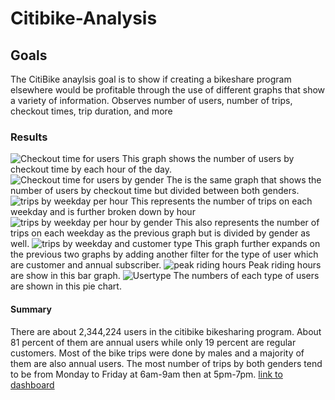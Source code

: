 # Citibike-Analysis
## Goals
The CitiBike anaylsis goal is to show if creating a bikeshare program elsewhere would be profitable through the use of different graphs that show a variety of information. Observes number of users, number of trips, checkout times, trip duration, and more
### Results
![Checkout time for users](https://user-images.githubusercontent.com/98357581/170883901-083e63ec-920c-4f2e-b066-418ed89c8de5.PNG)
This graph shows the number of users by checkout time by each hour of the day.
![Checkout time for users by gender](https://user-images.githubusercontent.com/98357581/170884029-8fc18832-c276-417b-ab5b-380d596ec4d6.PNG)
The is the same graph that shows the number of users by checkout time but divided between both genders.
![trips by weekday per hour](https://user-images.githubusercontent.com/98357581/170884097-a6ec5e7f-1dd0-464f-9646-ce73db28e217.PNG)
This represents the number of trips on each weekday and is further broken down by hour 
![trips by weekday per hour by gender](https://user-images.githubusercontent.com/98357581/170884159-899e2f0e-5e41-4424-a4b1-823b740a2b57.PNG)
This also represents the number of trips on each weekday as the previous graph but is divided by gender as well.
![trips by weekday and customer type](https://user-images.githubusercontent.com/98357581/170884207-051e1954-d2b4-4c7a-88c4-563b9d0fce42.PNG)
This graph further expands on the previous two graphs by adding another filter for the type of user which are customer and annual subscriber.
![peak riding hours](https://user-images.githubusercontent.com/98357581/170884261-b2847853-08ba-4107-abd8-ea7eb9ef11a3.PNG)
Peak riding hours are show in this bar graph.
![Usertype](https://user-images.githubusercontent.com/98357581/170884314-c15c0e80-d8b0-4e7a-9186-d95cb53a3584.PNG)
The numbers of each type of users are shown in this pie chart.
#### Summary
There are about 2,344,224 users in the citibike bikesharing program. About 81 percent of them are annual users while only 19 percent are regular customers. Most of the bike trips were done by males and a majority of them are also annual users. The most number of trips by both genders tend to be from Monday to Friday at 6am-9am then at 5pm-7pm. 
[link to dashboard](https://public.tableau.com/app/profile/nicholas.woo5022/viz/NYCCitybikeAnalysis/NYCBikeStory?publish=yes)
